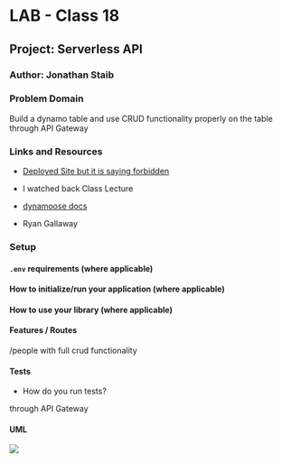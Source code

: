 # LAB - Class 18

## Project: Serverless API

### Author: Jonathan Staib

### Problem Domain

Build a dynamo table and use CRUD functionality properly on the table through API Gateway

### Links and Resources

- [Deployed Site but it is saying forbidden](https://buksiyork5.execute-api.us-east-1.amazonaws.com/people)

- I watched back Class Lecture
- [dynamoose docs](https://dynamoosejs.com/getting_started/Introduction)

- Ryan Gallaway

### Setup

#### `.env` requirements (where applicable)

#### How to initialize/run your application (where applicable)


#### How to use your library (where applicable)

#### Features / Routes

/people with full crud functionality

#### Tests

- How do you run tests?

through API Gateway

#### UML

![](UML.Png)